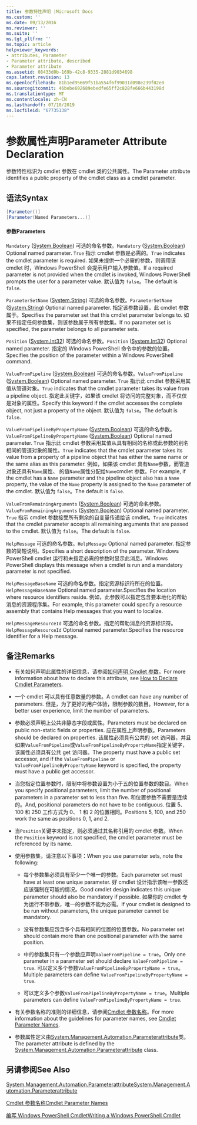 ```yaml
---
title: 参数特性声明 |Microsoft Docs
ms.custom: ''
ms.date: 09/13/2016
ms.reviewer: ''
ms.suite: ''
ms.tgt_pltfrm: ''
ms.topic: article
helpviewer_keywords:
- attributes, Parameter
- Parameter attribute, described
- Parameter attribute
ms.assetid: 08433d0b-169b-42c8-9335-2881d9034698
caps.latest.revision: 13
ms.openlocfilehash: 81b1ed95669f51ba554f6f99031d098e239f02e0
ms.sourcegitcommit: 46bebe692689ebedfe65ff2c828fe666b443198d
ms.translationtype: MT
ms.contentlocale: zh-CN
ms.lasthandoff: 07/10/2019
ms.locfileid: "67735138"
---
```

# <a name="parameter-attribute-declaration"></a><span data-ttu-id="579b2-102">参数属性声明</span><span class="sxs-lookup"><span data-stu-id="579b2-102">Parameter Attribute Declaration</span></span>

<span data-ttu-id="579b2-103">参数特性标识为 cmdlet 参数在 cmdlet 类的公共属性。</span><span class="sxs-lookup"><span data-stu-id="579b2-103">The Parameter attribute identifies a public property of the cmdlet class as a cmdlet parameter.</span></span>

## <a name="syntax"></a><span data-ttu-id="579b2-104">语法</span><span class="sxs-lookup"><span data-stu-id="579b2-104">Syntax</span></span>

```csharp
[Parameter()]
[Parameter(Named Parameters...)]
```

#### <a name="parameters"></a><span data-ttu-id="579b2-105">参数</span><span class="sxs-lookup"><span data-stu-id="579b2-105">Parameters</span></span>

<span data-ttu-id="579b2-106">`Mandatory` ([System.Boolean](/dotnet/api/System.Boolean)) 可选的命名参数。</span><span class="sxs-lookup"><span data-stu-id="579b2-106">`Mandatory` ([System.Boolean](/dotnet/api/System.Boolean)) Optional named parameter.</span></span> <span data-ttu-id="579b2-107">`True` 指示 cmdlet 参数是必需的。</span><span class="sxs-lookup"><span data-stu-id="579b2-107">`True` indicates the cmdlet parameter is required.</span></span> <span data-ttu-id="579b2-108">如果未提供一个必需的参数，则调用该 cmdlet 时，Windows PowerShell 会提示用户输入参数值。</span><span class="sxs-lookup"><span data-stu-id="579b2-108">If a required parameter is not provided when the cmdlet is invoked, Windows PowerShell prompts the user for a parameter value.</span></span> <span data-ttu-id="579b2-109">默认值为 `false`。</span><span class="sxs-lookup"><span data-stu-id="579b2-109">The default is `false`.</span></span>

<span data-ttu-id="579b2-110">`ParameterSetName` ([System.String](/dotnet/api/System.String)) 可选的命名参数。</span><span class="sxs-lookup"><span data-stu-id="579b2-110">`ParameterSetName` ([System.String](/dotnet/api/System.String)) Optional named parameter.</span></span> <span data-ttu-id="579b2-111">指定该参数设置，此 cmdlet 参数属于。</span><span class="sxs-lookup"><span data-stu-id="579b2-111">Specifies the parameter set that this cmdlet parameter belongs to.</span></span> <span data-ttu-id="579b2-112">如果不指定任何参数集，则该参数属于所有参数集。</span><span class="sxs-lookup"><span data-stu-id="579b2-112">If no parameter set is specified, the parameter belongs to all parameter sets.</span></span>

<span data-ttu-id="579b2-113">`Position` ([System.Int32](/dotnet/api/System.Int32)) 可选的命名参数。</span><span class="sxs-lookup"><span data-stu-id="579b2-113">`Position` ([System.Int32](/dotnet/api/System.Int32)) Optional named parameter.</span></span> <span data-ttu-id="579b2-114">指定的 Windows PowerShell 命令中的参数的位置。</span><span class="sxs-lookup"><span data-stu-id="579b2-114">Specifies the position of the parameter within a Windows PowerShell command.</span></span>

<span data-ttu-id="579b2-115">`ValueFromPipeline` ([System.Boolean](/dotnet/api/System.Boolean)) 可选的命名参数。</span><span class="sxs-lookup"><span data-stu-id="579b2-115">`ValueFromPipeline` ([System.Boolean](/dotnet/api/System.Boolean)) Optional named parameter.</span></span> <span data-ttu-id="579b2-116">`True` 指示此 cmdlet 参数采用其值从管道对象。</span><span class="sxs-lookup"><span data-stu-id="579b2-116">`True` indicates that the cmdlet parameter takes its value from a pipeline object.</span></span> <span data-ttu-id="579b2-117">指定此关键字，如果该 cmdlet 将访问的完整对象，而不仅仅是对象的属性。</span><span class="sxs-lookup"><span data-stu-id="579b2-117">Specify this keyword if the cmdlet accesses the complete object, not just a property of the object.</span></span> <span data-ttu-id="579b2-118">默认值为 `false`。</span><span class="sxs-lookup"><span data-stu-id="579b2-118">The default is `false`.</span></span>

<span data-ttu-id="579b2-119">`ValueFromPipelineByPropertyName` ([System.Boolean](/dotnet/api/System.Boolean)) 可选的命名参数。</span><span class="sxs-lookup"><span data-stu-id="579b2-119">`ValueFromPipelineByPropertyName` ([System.Boolean](/dotnet/api/System.Boolean)) Optional named parameter.</span></span> <span data-ttu-id="579b2-120">`True` 指示此 cmdlet 参数采用其值从具有相同的名称或此参数的别名相同的管道对象的属性。</span><span class="sxs-lookup"><span data-stu-id="579b2-120">`True` indicates that the cmdlet parameter takes its value from a property of a pipeline object that has either the same name or the same alias as this parameter.</span></span> <span data-ttu-id="579b2-121">例如，如果该 cmdlet 具有`Name`参数，而管道对象还具有`Name`属性、 的值`Name`属性分配给`Name`cmdlet 参数。</span><span class="sxs-lookup"><span data-stu-id="579b2-121">For example, if the cmdlet has a `Name` parameter and the pipeline object also has a `Name` property, the value of the `Name` property is assigned to the `Name` parameter of the cmdlet.</span></span> <span data-ttu-id="579b2-122">默认值为 `false`。</span><span class="sxs-lookup"><span data-stu-id="579b2-122">The default is `false`.</span></span>

<span data-ttu-id="579b2-123">`ValueFromRemainingArguments` ([System.Boolean](/dotnet/api/System.Boolean)) 可选的命名参数。</span><span class="sxs-lookup"><span data-stu-id="579b2-123">`ValueFromRemainingArguments` ([System.Boolean](/dotnet/api/System.Boolean)) Optional named parameter.</span></span> <span data-ttu-id="579b2-124">`True` 指示 cmdlet 参数接受所有剩余的自变量传递给该 cmdlet。</span><span class="sxs-lookup"><span data-stu-id="579b2-124">`True` indicates that the cmdlet parameter accepts all remaining arguments that are passed to the cmdlet.</span></span> <span data-ttu-id="579b2-125">默认值为 `false`。</span><span class="sxs-lookup"><span data-stu-id="579b2-125">The default is `false`.</span></span>

<span data-ttu-id="579b2-126">`HelpMessage` 可选的命名参数。</span><span class="sxs-lookup"><span data-stu-id="579b2-126">`HelpMessage` Optional named parameter.</span></span> <span data-ttu-id="579b2-127">指定参数的简短说明。</span><span class="sxs-lookup"><span data-stu-id="579b2-127">Specifies a short description of the parameter.</span></span> <span data-ttu-id="579b2-128">Windows PowerShell cmdlet 运行和未指定必需的参数时显示此消息。</span><span class="sxs-lookup"><span data-stu-id="579b2-128">Windows PowerShell displays this message when a cmdlet is run and a mandatory parameter is not specified.</span></span>

<span data-ttu-id="579b2-129">`HelpMessageBaseName` 可选的命名参数。指定资源标识符所在的位置。</span><span class="sxs-lookup"><span data-stu-id="579b2-129">`HelpMessageBaseName` Optional named parameter.Specifies the location where resource identifiers reside.</span></span> <span data-ttu-id="579b2-130">例如，此参数可以指定包含要本地化的帮助消息的资源程序集。</span><span class="sxs-lookup"><span data-stu-id="579b2-130">For example, this parameter could specify a resource assembly that contains Help messages that you want to localize.</span></span>

<span data-ttu-id="579b2-131">`HelpMessageResourceId` 可选的命名参数。指定的帮助消息的资源标识符。</span><span class="sxs-lookup"><span data-stu-id="579b2-131">`HelpMessageResourceId` Optional named parameter.Specifies the resource identifier for a Help message.</span></span>

## <a name="remarks"></a><span data-ttu-id="579b2-132">备注</span><span class="sxs-lookup"><span data-stu-id="579b2-132">Remarks</span></span>

- <span data-ttu-id="579b2-133">有关如何声明此属性的详细信息，请参阅[如何声明 Cmdlet 参数](./how-to-declare-cmdlet-parameters.md)。</span><span class="sxs-lookup"><span data-stu-id="579b2-133">For more information about how to declare this attribute, see [How to Declare Cmdlet Parameters](./how-to-declare-cmdlet-parameters.md).</span></span>

- <span data-ttu-id="579b2-134">一个 cmdlet 可以具有任意数量的参数。</span><span class="sxs-lookup"><span data-stu-id="579b2-134">A cmdlet can have any number of parameters.</span></span> <span data-ttu-id="579b2-135">但是，为了更好的用户体验，限制参数的数目。</span><span class="sxs-lookup"><span data-stu-id="579b2-135">However, for a better user experience, limit the number of parameters.</span></span>

- <span data-ttu-id="579b2-136">参数必须声明上公共非静态字段或属性。</span><span class="sxs-lookup"><span data-stu-id="579b2-136">Parameters must be declared on public non-static fields or properties.</span></span> <span data-ttu-id="579b2-137">应在属性上声明参数。</span><span class="sxs-lookup"><span data-stu-id="579b2-137">Parameters should be declared on properties.</span></span> <span data-ttu-id="579b2-138">该属性必须具有公共的 set 访问器，并且如果`ValueFromPipeline`或`ValueFromPipelineByPropertyName`指定关键字，该属性必须具有公共 get 访问器。</span><span class="sxs-lookup"><span data-stu-id="579b2-138">The property must have a public set accessor, and if the `ValueFromPipeline` or `ValueFromPipelineByPropertyName` keyword is specified, the property must have a public get accessor.</span></span>

- <span data-ttu-id="579b2-139">当您指定位置参数时，限制中将参数设置为小于五的位置参数的数目。</span><span class="sxs-lookup"><span data-stu-id="579b2-139">When you specify positional parameters,  limit the number of positional parameters in a parameter set to less than five.</span></span> <span data-ttu-id="579b2-140">和位置参数不需要是连续的。</span><span class="sxs-lookup"><span data-stu-id="579b2-140">And, positional parameters do not have to be contiguous.</span></span> <span data-ttu-id="579b2-141">位置 5、 100 和 250 工作方式为 0、 1 和 2 的位置相同。</span><span class="sxs-lookup"><span data-stu-id="579b2-141">Positions 5, 100, and 250 work the same as positions 0, 1, and 2.</span></span>

- <span data-ttu-id="579b2-142">当`Position`关键字未指定，则必须通过其名称引用的 cmdlet 参数。</span><span class="sxs-lookup"><span data-stu-id="579b2-142">When the `Position` keyword is not specified, the cmdlet parameter must be referenced by its name.</span></span>

- <span data-ttu-id="579b2-143">使用参数集，请注意以下事项：</span><span class="sxs-lookup"><span data-stu-id="579b2-143">When you use parameter sets, note the following:</span></span>

    - <span data-ttu-id="579b2-144">每个参数集必须具有至少一个唯一的参数。</span><span class="sxs-lookup"><span data-stu-id="579b2-144">Each parameter set must have at least one unique parameter.</span></span> <span data-ttu-id="579b2-145">好 cmdlet 设计指示该唯一参数还应该强制在可能的情况。</span><span class="sxs-lookup"><span data-stu-id="579b2-145">Good cmdlet design indicates this unique parameter should also be mandatory if possible.</span></span> <span data-ttu-id="579b2-146">如果你的 cmdlet 专为运行不带参数，唯一的参数不能为必需。</span><span class="sxs-lookup"><span data-stu-id="579b2-146">If your cmdlet is designed to be run without parameters, the unique parameter cannot be mandatory.</span></span>

    - <span data-ttu-id="579b2-147">没有参数集应包含多个具有相同的位置的位置参数。</span><span class="sxs-lookup"><span data-stu-id="579b2-147">No parameter set should contain more than one positional parameter with the same position.</span></span>

    - <span data-ttu-id="579b2-148">中的参数集只有一个参数应声明`ValueFromPipeline = true`。</span><span class="sxs-lookup"><span data-stu-id="579b2-148">Only one parameter in a parameter set should declare `ValueFromPipeline = true`.</span></span> <span data-ttu-id="579b2-149">可以定义多个参数`ValueFromPipelineByPropertyName = true`。</span><span class="sxs-lookup"><span data-stu-id="579b2-149">Multiple parameters can define `ValueFromPipelineByPropertyName = true`.</span></span>

    - <span data-ttu-id="579b2-150">可以定义多个参数`ValueFromPipelineByPropertyName = true`。</span><span class="sxs-lookup"><span data-stu-id="579b2-150">Multiple parameters can define `ValueFromPipelineByPropertyName = true`.</span></span>

- <span data-ttu-id="579b2-151">有关参数名称的准则的详细信息，请参阅[Cmdlet 参数名称](standard-cmdlet-parameter-names-and-types.md)。</span><span class="sxs-lookup"><span data-stu-id="579b2-151">For more information about the guidelines for parameter names, see [Cmdlet Parameter Names](standard-cmdlet-parameter-names-and-types.md).</span></span>

- <span data-ttu-id="579b2-152">参数属性定义由[System.Management.Automation.Parameterattribute](/dotnet/api/System.Management.Automation.ParameterAttribute)类。</span><span class="sxs-lookup"><span data-stu-id="579b2-152">The parameter attribute is defined by the [System.Management.Automation.Parameterattribute](/dotnet/api/System.Management.Automation.ParameterAttribute) class.</span></span>

## <a name="see-also"></a><span data-ttu-id="579b2-153">另请参阅</span><span class="sxs-lookup"><span data-stu-id="579b2-153">See Also</span></span>

[<span data-ttu-id="579b2-154">System.Management.Automation.Parameterattribute</span><span class="sxs-lookup"><span data-stu-id="579b2-154">System.Management.Automation.Parameterattribute</span></span>](/dotnet/api/System.Management.Automation.ParameterAttribute)

[<span data-ttu-id="579b2-155">Cmdlet 参数名称</span><span class="sxs-lookup"><span data-stu-id="579b2-155">Cmdlet Parameter Names</span></span>](standard-cmdlet-parameter-names-and-types.md)

[<span data-ttu-id="579b2-156">编写 Windows PowerShell Cmdlet</span><span class="sxs-lookup"><span data-stu-id="579b2-156">Writing a Windows PowerShell Cmdlet</span></span>](./writing-a-windows-powershell-cmdlet.md)
